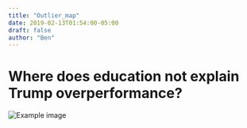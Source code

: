 ```yaml
---
title: "Outlier_map"
date: 2019-02-13T01:54:00-05:00
draft: false
author: "Ben"
---
```


# Where does education not explain Trump overperformance?

![Example image](/outlier_choropleth.png)

